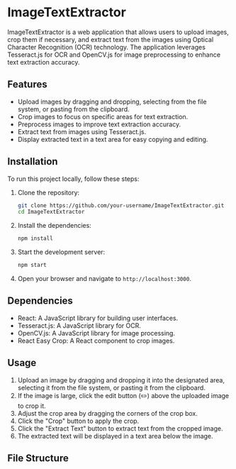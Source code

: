 # ImageTextExtractor

ImageTextExtractor is a web application that allows users to upload images, crop them if necessary, and extract text from the images using Optical Character Recognition (OCR) technology. The application leverages Tesseract.js for OCR and OpenCV.js for image preprocessing to enhance text extraction accuracy.

## Features

- Upload images by dragging and dropping, selecting from the file system, or pasting from the clipboard.
- Crop images to focus on specific areas for text extraction.
- Preprocess images to improve text extraction accuracy.
- Extract text from images using Tesseract.js.
- Display extracted text in a text area for easy copying and editing.

## Installation

To run this project locally, follow these steps:

1. Clone the repository:
    ```sh
    git clone https://github.com/your-username/ImageTextExtractor.git
    cd ImageTextExtractor
    ```

2. Install the dependencies:
    ```sh
    npm install
    ```

3. Start the development server:
    ```sh
    npm start
    ```

4. Open your browser and navigate to `http://localhost:3000`.

## Dependencies

- React: A JavaScript library for building user interfaces.
- Tesseract.js: A JavaScript library for OCR.
- OpenCV.js: A JavaScript library for image processing.
- React Easy Crop: A React component to crop images.

## Usage

1. Upload an image by dragging and dropping it into the designated area, selecting it from the file system, or pasting it from the clipboard.
2. If the image is large, click the edit button (✏️) above the uploaded image to crop it.
3. Adjust the crop area by dragging the corners of the crop box.
4. Click the "Crop" button to apply the crop.
5. Click the "Extract Text" button to extract text from the cropped image.
6. The extracted text will be displayed in a text area below the image.

## File Structure

